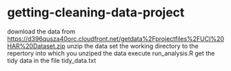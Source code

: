 getting-cleaning-data-project
=============================
download the data from https://d396qusza40orc.cloudfront.net/getdata%2Fprojectfiles%2FUCI%20HAR%20Dataset.zip
unzip the data
set the working directory to the repertory into which you unziped the data
execute run_analysis.R
get the tidy data in the file tidy_data.txt